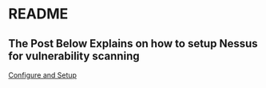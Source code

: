 # README

## The Post Below Explains on how to setup Nessus for vulnerability scanning

[Configure and Setup](https://ydvsailendar.com/setting-up-nessus-scan-for-vulnerability-scanning-of-ec2-instances/)
